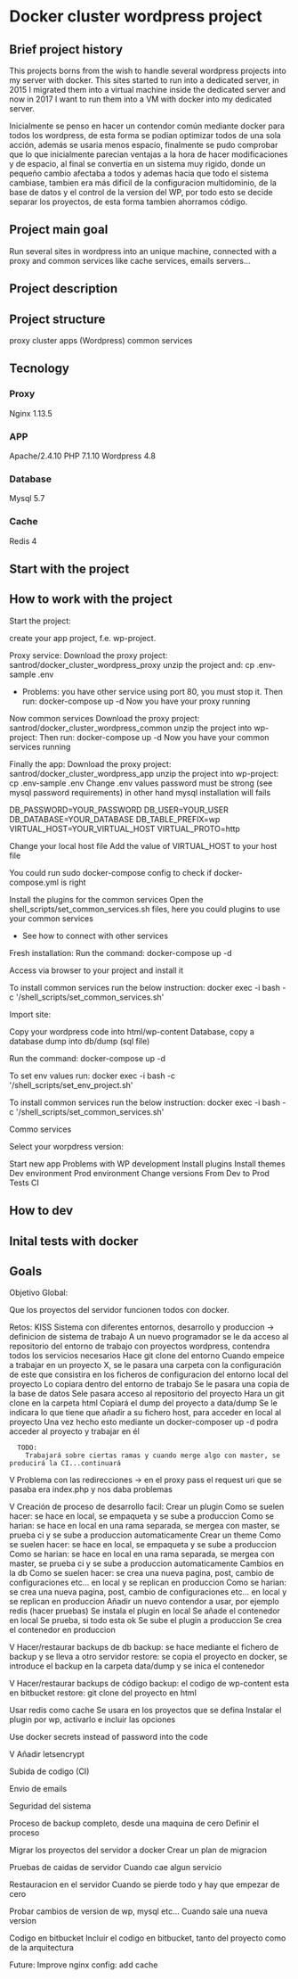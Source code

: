 # Docker cluster wordpress project

## Brief project history

This projects borns from the wish to handle several wordpress projects into my server with docker. This sites started to run into a dedicated server, in 2015 I migrated them into a virtual machine inside the dedicated server and now in 2017 I want to run them into a VM with docker into my dedicated server.

Inicialmente se penso en hacer un contendor común mediante docker para todos los wordpress, de esta forma se podian optimizar todos de una sola acción, además se usaria
menos espacio, finalmente se pudo comprobar que lo que inicialmente parecian ventajas a la hora de hacer modificaciones y de espacio, al final se convertia en un sistema muy
rigido, donde un pequeño cambio afectaba a todos y ademas hacia que todo el sistema cambiase, tambien era más dificil de la configuracion multidominio, de la base de datos y el control
de la version del WP, por todo esto se decide separar los proyectos, de esta forma tambien ahorramos código.

## Project main goal

Run several sites in wordpress into an unique machine, connected with a proxy and common services like cache services, emails servers...

## Project description


## Project structure

proxy
cluster apps (Wordpress)
common services

## Tecnology

### Proxy
Nginx 1.13.5

### APP
Apache/2.4.10
PHP 7.1.10
Wordpress 4.8

### Database
Mysql 5.7

### Cache
Redis 4

## Start with the project

## How to work with the project

Start the project:

create your app project, f.e. wp-project.

Proxy service:
Download the proxy project: santrod/docker_cluster_wordpress_proxy unzip the project and:
cp .env-sample .env
* Problems: you have other service using port 80, you must stop it.
Then run:
docker-compose up -d
Now you have your proxy running

Now common services
Download the proxy project: santrod/docker_cluster_wordpress_common unzip the project into wp-project:
Then run:
docker-compose up -d
Now you have your common services running

Finally the app:
Download the proxy project: santrod/docker_cluster_wordpress_app unzip the project into wp-project:
cp .env-sample .env
Change .env values
password must be strong (see mysql password requirements) in other hand mysql installation will fails

DB_PASSWORD=YOUR_PASSWORD
DB_USER=YOUR_USER
DB_DATABASE=YOUR_DATABASE
DB_TABLE_PREFIX=wp
VIRTUAL_HOST=YOUR_VIRTUAL_HOST
VIRTUAL_PROTO=http

Change your local host file
Add the value of VIRTUAL_HOST to your host file

You could run sudo docker-compose config to check if docker-compose.yml is right

Install the plugins for the common services
Open the shell_scripts/set_common_services.sh files, here you could plugins to use your common services
* See how to connect with other services

Fresh installation:
Run the command:
docker-compose up -d

Access via browser to your project and install it

To install common services run the below instruction:
docker exec -i <CONTAINER ID or NAME> bash -c '/shell_scripts/set_common_services.sh'

Import site:

Copy your wordpress code into html/wp-content
Database, copy a database dump into db/dump (sql file)

Run the command:
docker-compose up -d

To set env values run:
docker exec -i <CONTAINER ID or NAME> bash -c '/shell_scripts/set_env_project.sh'

To install common services run the below instruction:
docker exec -i <CONTAINER ID or NAME> bash -c '/shell_scripts/set_common_services.sh'


Commo services

Select your worpdress version:

Start new app
Problems with WP development
Install plugins
Install themes
Dev environment
Prod environment
Change versions
From Dev to Prod
Tests
CI

## How to dev

## Inital tests with docker

## Goals



Objetivo Global:

Que los proyectos del servidor funcionen todos con docker.

Retos:
  KISS
  Sistema con diferentes entornos, desarrollo y produccion
    -> definicion de sistema de trabajo
      A un nuevo programador se le da acceso al repositorio del entorno de trabajo con proyectos wordpress, contendra todos los servicios necesarios
      Hace git clone del entorno
      Cuando empeice a trabajar en un proyecto X, se le pasara una carpeta con la configuración de este que consistira en los ficheros de configuracion del entorno local del proyecto
      Lo copiara dentro del entorno de trabajo
      Se le pasara una copia de la base de datos
      Sele pasara acceso al repositorio del proyecto
      Hara un git clone en la carpeta html
      Copiará el dump del proyecto a data/dump
      Se le indicara lo que tiene que añadir a su fichero host, para acceder en local al proyecto
      Una vez hecho esto mediante un docker-composer up -d podra acceder al proyecto y trabajar en él

      TODO:
        Trabajará sobre ciertas ramas y cuando merge algo con master, se producirá la CI...continuará

  V Problema con las redirecciones
    -> en el proxy pass el request uri que se pasaba era index.php y nos daba problemas

  V Creación de proceso de desarrollo facil:
    Crear un plugin
      Como se suelen hacer: se hace en local, se empaqueta y se sube a produccion
      Como se harian: se hace en local en una rama separada, se mergea con master, se prueba ci y se sube a produccion automaticamente
    Crear un theme
      Como se suelen hacer: se hace en local, se empaqueta y se sube a produccion
      Como se harian: se hace en local en una rama separada, se mergea con master, se prueba ci y se sube a produccion automaticamente
    Cambios en la db
      Como se suelen hacer: se crea una nueva pagina, post, cambio de configuraciones etc... en local y se replican en produccion
      Como se harian: se crea una nueva pagina, post, cambio de configuraciones etc... en local y se replican en produccion
    Añadir un nuevo contendor a usar, por ejemplo redis (hacer pruebas)
      Se instala el plugin en local
      Se añade el contenedor en local
      Se prueba, si todo esta ok
      Se sube el plugin a produccion
      Se crea el contenedor en produccion

  V Hacer/restaurar backups de db
    backup: se hace mediante el fichero de backup y se lleva a otro servidor
    restore: se copia el proyecto en docker, se introduce el backup en la carpeta data/dump y se inica el contenedor

  V Hacer/restaurar backups de código
    backup: el codigo de wp-content esta en bitbucket
    restore: git clone del proyecto en html

  Usar redis como cache
    Se usara en los proyectos que se defina
    Instalar el plugin por wp, activarlo e incluir las opciones

  Use docker secrets instead of password into the code

  V Añadir letsencrypt

  Subida de codigo (CI)

  Envio de emails

  Seguridad del sistema

  Proceso de backup completo, desde una maquina de cero
    Definir el proceso

  Migrar los proyectos del servidor a docker
    Crear un plan de migracion

  Pruebas de caidas de servidor
    Cuando cae algun servicio

  Restauracion en el servidor
    Cuando se pierde todo y hay que empezar de cero

  Probar cambios de version de wp, mysql etc...
    Cuando sale una nueva version

  Codigo en bitbucket
    Incluir el codigo en bitbucket, tanto del proyecto como de la arquitectura

Future:
  Improve nginx config: add cache

